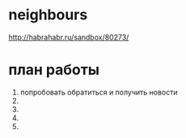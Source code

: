 neighbours
==========

http://habrahabr.ru/sandbox/80273/

план работы
==================
  1. попробовать обратиться и получить новости
  2.
  3.
  4.
  5.
